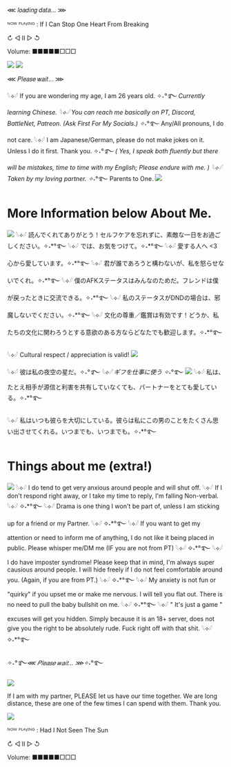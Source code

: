 ⋘ 𝑙𝑜𝑎𝑑𝑖𝑛𝑔                            𝑑𝑎𝑡𝑎...                            ⋙

ᴺᴼᵂ ᴾᴸᴬᵞᴵᴺᴳ : If I Can Stop One Heart From Breaking

↻ ◁ II ▷ ↺

Volume: ■■■■■□□□

<img src="https://i.pinimg.com/originals/b0/52/b6/b052b650b118eb29729f6cff51268329.jpg">

 <img src="https://images-wixmp-ed30a86b8c4ca887773594c2.wixmp.com/f/e15a9051-e20c-467a-8375-90dee1a91fc4/dgsavby-41e5e0d1-2f95-45f7-bef2-72c3f011731a.gif?token=eyJ0eXAiOiJKV1QiLCJhbGciOiJIUzI1NiJ9.eyJzdWIiOiJ1cm46YXBwOjdlMGQxODg5ODIyNjQzNzNhNWYwZDQxNWVhMGQyNmUwIiwiaXNzIjoidXJuOmFwcDo3ZTBkMTg4OTgyMjY0MzczYTVmMGQ0MTVlYTBkMjZlMCIsIm9iaiI6W1t7InBhdGgiOiJcL2ZcL2UxNWE5MDUxLWUyMGMtNDY3YS04Mzc1LTkwZGVlMWE5MWZjNFwvZGdzYXZieS00MWU1ZTBkMS0yZjk1LTQ1ZjctYmVmMi03MmMzZjAxMTczMWEuZ2lmIn1dXSwiYXVkIjpbInVybjpzZXJ2aWNlOmZpbGUuZG93bmxvYWQiXX0.09E7zI-hdWFCHL3Aar2i043-Ic9iuvdkc8tnndvRWFg">   
 
 ⋘ 𝑃𝑙𝑒𝑎𝑠𝑒                            𝑤𝑎𝑖𝑡...                            ⋙

 
𓆩⟡𓆪 If you are wondering my age, I am 26 years old. 
✧˖*°࿐ Currently learning Chinese.
𓆩⟡𓆪 You can reach me basically on PT, Discord, BattleNet, Patreon. (Ask First For My Socials.)
✧˖*°࿐  Any/All pronouns, I do not care.
𓆩⟡𓆪 I am Japanese/German, please do not make jokes on it. Unless I do it first. Thank you. 
✧˖*°࿐ ( Yes, I speak both fluently but there will be mistakes, time to time with my English; Please endure with me. )
𓆩⟡𓆪  Taken by my loving partner.
✧˖*°࿐  Parents to One.
<img src="https://www.deviantart.com/plecii/art/March-7th-Something-to-share-967237585">

# More Information below About Me. 
<img src="https://images-wixmp-ed30a86b8c4ca887773594c2.wixmp.com/f/11a2e829-f06b-40b4-81d7-64d34fec7e32/dfzv9ap-0b1f56b9-7b1d-4da8-9eee-372e1065eb3f.jpg/v1/fit/w_828,h_466,q_70,strp/march_7th___something_to_share_by_plecii_dfzv9ap-414w-2x.jpg?token=eyJ0eXAiOiJKV1QiLCJhbGciOiJIUzI1NiJ9.eyJzdWIiOiJ1cm46YXBwOjdlMGQxODg5ODIyNjQzNzNhNWYwZDQxNWVhMGQyNmUwIiwiaXNzIjoidXJuOmFwcDo3ZTBkMTg4OTgyMjY0MzczYTVmMGQ0MTVlYTBkMjZlMCIsIm9iaiI6W1t7ImhlaWdodCI6Ijw9NzIwIiwicGF0aCI6IlwvZlwvMTFhMmU4MjktZjA2Yi00MGI0LTgxZDctNjRkMzRmZWM3ZTMyXC9kZnp2OWFwLTBiMWY1NmI5LTdiMWQtNGRhOC05ZWVlLTM3MmUxMDY1ZWIzZi5qcGciLCJ3aWR0aCI6Ijw9MTI4MCJ9XV0sImF1ZCI6WyJ1cm46c2VydmljZTppbWFnZS5vcGVyYXRpb25zIl19.KDxKMrAqfml8FqAgdPIh6mdWHoCu-Pij6-9RxBHuK94">
𓆩⟡𓆪  読んでくれてありがとう！セルフケアを忘れずに、素敵な一日をお過ごしください。✧˖*°࿐
𓆩⟡𓆪  では、お気をつけて。✧˖*°࿐
𓆩⟡𓆪  愛する人へ <3 心から愛しています。✧˖*°࿐
𓆩⟡𓆪  君が誰であろうと構わないが、私を怒らせないでくれ。✧˖*°࿐
𓆩⟡𓆪  僕のAFKステータスはみんなのためだ。フレンドは僕が戻ったときに交流できる。✧˖*°࿐
𓆩⟡𓆪   私のステータスがDNDの場合は、邪魔しないでください。✧˖*°࿐
𓆩⟡𓆪  文化の尊重／鑑賞は有効です！どうか、私たちの文化に関わろうとする意欲のある方ならどなたでも歓迎します。✧˖*°࿐
 
𓆩⟡𓆪  Cultural respect / appreciation is valid! 
  <img src="https://i.pinimg.com/originals/8c/a4/b6/8ca4b6c0448178ab7e3c1477fa9997bf.jpg">
  
𓆩⟡𓆪   彼は私の夜空の星だ。✧˖*°࿐
𓆩⟡𓆪  ギフを仕事に使う ✧˖*°࿐
<img src="https://i.pinimg.com/originals/02/24/2d/02242df93bf15f92d6ba0ac1ac6065c8.jpg">
𓆩⟡𓆪   私は、たとえ相手が源信と利害を共有していなくても、パートナーをとても愛している。✧˖*°࿐

𓆩⟡𓆪  私はいつも彼らを大切にしている。彼らは私にこの男のことをたくさん思い出させてくれる。いつまでも、いつまでも。✧˖*°࿐


# Things about me (extra!)
<img src="https://i.pinimg.com/originals/07/18/fc/0718fceca8b0ad4bcfcf3c9b7458ca18.png">
𓆩⟡𓆪  I do tend to get very anxious around people and will shut off. 𓆩⟡𓆪  If I don't respond right away, or I take my time to reply, I'm falling Non-verbal. 𓆩⟡𓆪 ✧˖*°࿐
𓆩⟡𓆪  Drama is one thing I won't be part of, unless I am sticking up for a friend or my Partner. 𓆩⟡𓆪 ✧˖*°࿐
𓆩⟡𓆪  If you want to get my attention or need to inform me of anything, I do not like it being placed in public. Please whisper me/DM me (IF you are not from PT)  𓆩⟡𓆪 ✧˖*°࿐
𓆩⟡𓆪  I do have imposter syndrome! Please keep that in mind, I'm always super causious around people. I will hide freely if I do not feel comfortable around you. (Again, if you are from PT.)  𓆩⟡𓆪 ✧˖*°࿐
𓆩⟡𓆪  My anxiety is not fun or "quirky" if you upset me or make me nervous. I will tell you flat out. There is no need to pull the baby bullshit on me. 𓆩⟡𓆪 ✧˖*°࿐
𓆩⟡𓆪  " It's just a game " excuses will get you hidden. Simply because it is an 18+ server, does not give you the right to be absolutely rude. Fuck right off with that shit. 𓆩⟡𓆪 ✧˖*°࿐

✧˖*°࿐⋘ 𝑃𝑙𝑒𝑎𝑠𝑒                            𝑤𝑎𝑖𝑡...                            ⋙✧˖*°࿐

 <img src="https://i.pinimg.com/originals/86/80/5a/86805ab550586369a6d2e9c6a8823c97.gif">

If I am with my partner, PLEASE let us have our time together. We are long distance, these are one of the few times I can spend with them. Thank you. 

<img src="https://i.pinimg.com/originals/77/33/fd/7733fd2ae7abe66f51bb4ef313db8b76.jpg">


ᴺᴼᵂ ᴾᴸᴬᵞᴵᴺᴳ : Had I Not Seen The Sun

↻ ◁ II ▷ ↺ 

Volume: ■■■■■□□□
